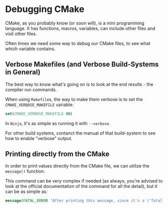# Debugging CMake

CMake, as you probably know (or soon will), is a mini programming language. It has functions, macros, variables, can include other files and visit other files.

Often times we need some way to debug our CMake files, to see what which variable contains.

## Verbose Makefiles (and Verbose Build-Systems in General)

The best way to know what's going on is to look at the end results - the compiler run commands.

When using `Makefile`s, the way to make them verbose is to set the `CMAKE_VERBOSE_MAKEFILE` variable:

```cmake
set(CMAKE_VERBOSE_MAKEFILE ON)
```

In `Ninja`, it's as simple as running it with `--verbose`.

For other build systems, contanct the manual of that build-system to see how to enable "verbose" output.


## Printing directly from the CMake

In order to print values directly from the CMake file, we can utilize the `message()` function.

This command can be very complex if needed (as always, you're advised to look at the official documentation of the command for all the detail), but it can be as simple as:

```cmake
message(FATAL_ERROR "After printing this message, since it's a \"fatal error\", CMake would stop execution immediately")
```
